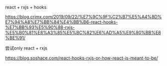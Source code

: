 

react + rxjs + hooks

https://blog.crimx.com/2019/09/22/%E7%9C%9F%C2%B7%E5%A4%8D%E7%94%A8%E7%BB%84%E4%BB%B6-react-hooks-%E7%BB%93%E5%90%88-rxjs-%E5%B0%81%E8%A3%85%E5%BC%82%E6%AD%A5%E9%80%BB%E8%BE%91/



尝试only react + rxjs


https://blog.soshace.com/react-hooks-rxjs-or-how-react-is-meant-to-be/


